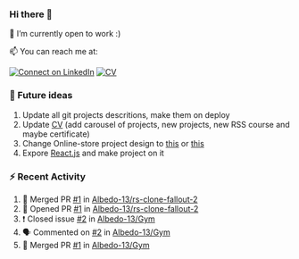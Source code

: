 ### Hi there 👋

🔭 I’m currently open to work :)

📫 You can reach me at: 

[![Connect on LinkedIn](https://img.shields.io/badge/--linkedin?label=LinkedIn&logo=LinkedIn&style=social)](https://www.linkedin.com/in/prokopenyapavel/)
[![CV](https://img.shields.io/badge/-%F0%9F%8C%90%20C%20V-white?style=flat)](https://albedo-13.github.io/)

<!-- [![Gmail](https://img.shields.io/badge/-white?label=Email&style=social&logo=gmail)](mailto:prokopenya.work@gmail.com) -->
<!-- [CV](https://albedo-13.github.io/) -->

### 🔮 Future ideas

1. Update all git projects descritions, make them on deploy
2. Update [CV](https://albedo-13.github.io/) (add carousel of projects, new projects, new RSS course and maybe certificate)
3. Change Online-store project design to [this](https://dashaermolich-online-store.netlify.app/) or [this](https://zhannach-online-store.netlify.app/)
4. Expore [React.js](https://ru.reactjs.org/) and make project on it

### ⚡ Recent Activity

<!--START_SECTION:activity-->
1. 🎉 Merged PR [#1](https://github.com/Albedo-13/rs-clone-fallout-2/pull/1) in [Albedo-13/rs-clone-fallout-2](https://github.com/Albedo-13/rs-clone-fallout-2)
2. 💪 Opened PR [#1](https://github.com/Albedo-13/rs-clone-fallout-2/pull/1) in [Albedo-13/rs-clone-fallout-2](https://github.com/Albedo-13/rs-clone-fallout-2)
3. ❗️ Closed issue [#2](https://github.com/Albedo-13/Gym/issues/2) in [Albedo-13/Gym](https://github.com/Albedo-13/Gym)
4. 🗣 Commented on [#2](https://github.com/Albedo-13/Gym/issues/2) in [Albedo-13/Gym](https://github.com/Albedo-13/Gym)
5. 🎉 Merged PR [#1](https://github.com/Albedo-13/Gym/pull/1) in [Albedo-13/Gym](https://github.com/Albedo-13/Gym)
<!--END_SECTION:activity-->


<!--
**Albedo-13/Albedo-13** is a ✨ _special_ ✨ repository because its `README.md` (this file) appears on your GitHub profile.

Here are some ideas to get you started:

- 🔭 I’m currently working on ...
- 🌱 I’m currently learning ...
- 👯 I’m looking to collaborate on ...
- 🤔 I’m looking for help with ...
- 💬 Ask me about ...
- 📫 How to reach me: ...
- 😄 Pronouns: ...
- ⚡ Fun fact: ...
-->
